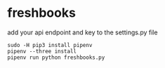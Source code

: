 # freshbooks


add your api endpoint and key to the settings.py file

    sudo -H pip3 install pipenv
    pipenv --three install
    pipenv run python freshbooks.py
